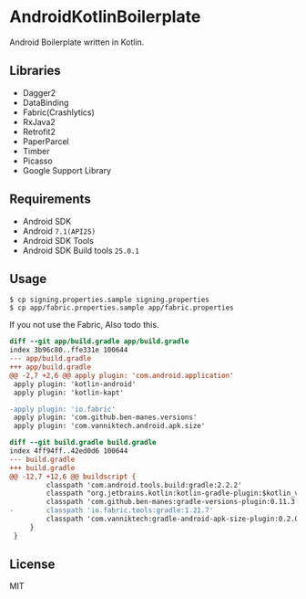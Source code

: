 # AndroidKotlinBoilerplate
Android Boilerplate written in Kotlin.

## Libraries
- Dagger2
- DataBinding
- Fabric(Crashlytics)
- RxJava2
- Retrofit2
- PaperParcel
- Timber
- Picasso
- Google Support Library

## Requirements

- Android SDK
- Android `7.1(API25)`
- Android SDK Tools
- Android SDK Build tools `25.0.1`

## Usage

```
$ cp signing.properties.sample signing.properties
$ cp app/fabric.properties.sample app/fabric.properties
```

If you not use the Fabric, Also todo this.
```diff
diff --git app/build.gradle app/build.gradle
index 3b96c80..ffe331e 100644
--- app/build.gradle
+++ app/build.gradle
@@ -2,7 +2,6 @@ apply plugin: 'com.android.application'
 apply plugin: 'kotlin-android'
 apply plugin: 'kotlin-kapt'

-apply plugin: 'io.fabric'
 apply plugin: 'com.github.ben-manes.versions'
 apply plugin: 'com.vanniktech.android.apk.size'

diff --git build.gradle build.gradle
index 4ff94ff..42ed0d6 100644
--- build.gradle
+++ build.gradle
@@ -12,7 +12,6 @@ buildscript {
         classpath 'com.android.tools.build:gradle:2.2.2'
         classpath "org.jetbrains.kotlin:kotlin-gradle-plugin:$kotlin_version"
         classpath 'com.github.ben-manes:gradle-versions-plugin:0.11.3'
-        classpath 'io.fabric.tools:gradle:1.21.7'
         classpath 'com.vanniktech:gradle-android-apk-size-plugin:0.2.0'
     }
 }
```

## License
MIT
